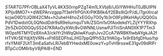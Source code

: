 $START$G7PFrOBLaX4TyVL4KXS0rnpPZgT4m1LXVbj6/iJ0iYWHHuT0JBUIPNXPljv8MO7++dWEPArvzgpp7f3eH1rPGhXrPlKB6k4/f2EBs9iQrP/dL/7gnXrcaIkcjwD9D1/JQW42CMs+h2uheH4hoZxEGGy7O0y1b3rO9Fp9KeHAyUQQ0GsPdV1DwdxtOL0QNxdDdr9sR9eIiumquTVA/ZSGm1xOfAodekdYLZijYYYRXhp2tr5ZkGO0GQyS5247KRAsOyXWc8vGWNNLUsnwPJlTriiSnAN0XK1P7Tm3W0psf6TMYDz8XnA3/ckIYr2hWqQkIwAYuqhJvv2CcA7WRBKfIwbAYgkJA2fHTVKr5EYdjXfjVRN+xFt6SEDFhsL/HG7ppQfPh53z1HA0g+1x9rEbfgDHuo/hprfxYM4F2UtT3mEaSafvLRi7ebBYHwdxME0owzY+pTvH9rsswE31gv09dRlFrBTpCcOM6rbyV8jPAl8=$END$